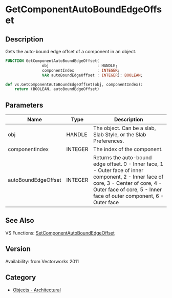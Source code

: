 # GetComponentAutoBoundEdgeOffset

## Description
Gets the auto-bound edge offset of a component in an object.

```pascal
FUNCTION GetComponentAutoBoundEdgeOffset(
				obj                     : HANDLE;
				componentIndex          : INTEGER;
				VAR autoBoundEdgeOffset : INTEGER): BOOLEAN;
```

```python
def vs.GetComponentAutoBoundEdgeOffset(obj, componentIndex):
    return (BOOLEAN, autoBoundEdgeOffset)
```

## Parameters
|Name|Type|Description|
|---|---|---|
|obj|HANDLE|The object. Can be a  slab, Slab Style, or the Slab Preferences.|
|componentIndex|INTEGER|The index of the component.|
|autoBoundEdgeOffset|INTEGER|Returns the auto-bound edge offset. 0 - Inner face, 1 - Outer face of inner component, 2 - Inner face of core, 3 - Center of core, 4 - Outer face of core, 5 - Inner face of outer component, 6 - Outer face|

## See Also
VS Functions:
[SetComponentAutoBoundEdgeOffset](SetComponentAutoBoundEdgeOffset.md)

## Version
Availability: from Vectorworks 2011

## Category
* [Objects - Architectural](../Categories/Objects%20-%20Architectural.md)

